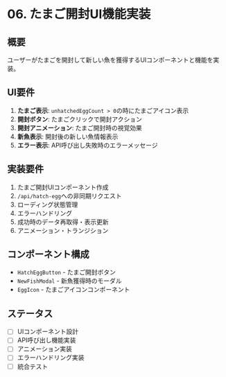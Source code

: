 # 06. たまご開封UI機能実装

## 概要
ユーザーがたまごを開封して新しい魚を獲得するUIコンポーネントと機能を実装。

## UI要件
1. **たまご表示**: `unhatchedEggCount > 0`の時にたまごアイコン表示
2. **開封ボタン**: たまごクリックで開封アクション
3. **開封アニメーション**: たまご開封時の視覚効果
4. **新魚表示**: 開封後の新しい魚情報表示
5. **エラー表示**: API呼び出し失敗時のエラーメッセージ

## 実装要件
1. たまご開封UIコンポーネント作成
2. `/api/hatch-egg`への非同期リクエスト
3. ローディング状態管理
4. エラーハンドリング
5. 成功時のデータ再取得・表示更新
6. アニメーション・トランジション

## コンポーネント構成
- `HatchEggButton` - たまご開封ボタン
- `NewFishModal` - 新魚獲得時のモーダル
- `EggIcon` - たまごアイコンコンポーネント

## ステータス
- [ ] UIコンポーネント設計
- [ ] API呼び出し機能実装
- [ ] アニメーション実装
- [ ] エラーハンドリング実装
- [ ] 統合テスト